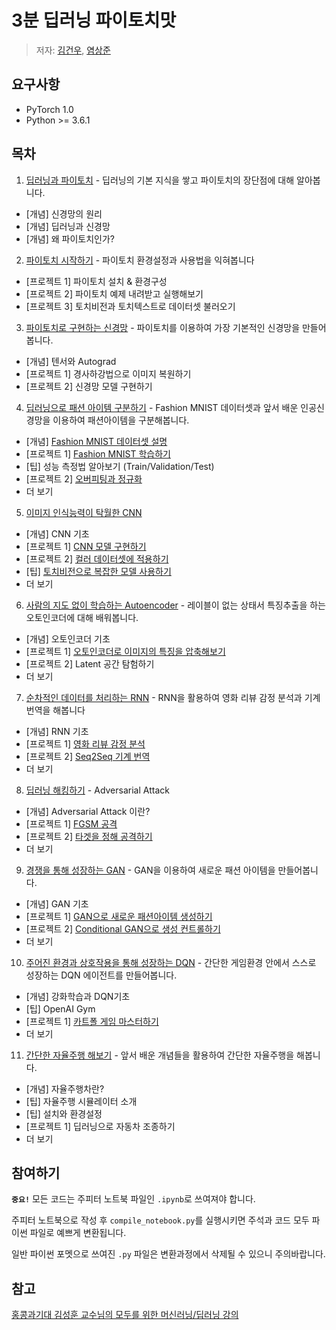 # 3분 딥러닝 파이토치맛

> 저자: [김건우](https://github.com/keon), [염상준](https://github.com/ysangj)

## 요구사항

* PyTorch 1.0
* Python >= 3.6.1


## 목차

1. [딥러닝과 파이토치](01-Deep-Learning-And-PyTorch) - 딥러닝의 기본 지식을 쌓고 파이토치의 장단점에 대해 알아봅니다.
  * [개념] 신경망의 원리
  * [개념] 딥러닝과 신경망
  * [개념] 왜 파이토치인가?
2. [파이토치 시작하기](02-Getting-Started-With-PyTorch) - 파이토치 환경설정과 사용법을 익혀봅니다
  * [프로젝트 1] 파이토치 설치 & 환경구성
  * [프로젝트 2] 파이토치 예제 내려받고 실행해보기
  * [프로젝트 3] 토치비전과 토치텍스트로 데이터셋 불러오기
3. [파이토치로 구현하는 신경망](03-Coding-Neural-Networks-In-PyTorch) - 파이토치를 이용하여 가장 기본적인 신경망을 만들어봅니다.
  * [개념] 텐서와 Autograd
  * [프로젝트 1] 경사하강법으로 이미지 복원하기
  * [프로젝트 2] 신경망 모델 구현하기
4. [딥러닝으로 패션 아이템 구분하기](04-Neural-Network-For-Fashion) - Fashion MNIST 데이터셋과 앞서 배운 인공신경망을 이용하여 패션아이템을 구분해봅니다.
  * [개념] [Fashion MNIST 데이터셋 설명](04-Neural-Network-For-Fashion/01-fashion-mnist.ipynb)
  * [프로젝트 1] [Fashion MNIST 학습하기](04-Neural-Network-For-Fashion/02-neural-network.ipynb)
  * [팁] 성능 측정법 알아보기 (Train/Validation/Test)
  * [프로젝트 2] [오버피팅과 정규화](04-Neural-Network-For-Fashion/03-overfitting-and-regularization.ipynb)
  * 더 보기
5. [이미지 인식능력이 탁월한 CNN](05-CNN-For-Image-Classification)
  * [개념] CNN 기초
  * [프로젝트 1] [CNN 모델 구현하기](05-CNN-For-Image-Classification/01-cnn.ipynb)
  * [프로젝트 2] [컬러 데이터셋에 적용하기](05-CNN-For-Image-Classification/02-cifar-cnn.ipynb)
  * [팁] [토치비전으로 복잡한 모델 사용하기](05-CNN-For-Image-Classification/03-torcivision-models.ipynb)
  * 더 보기
6. [사람의 지도 없이 학습하는 Autoencoder](06-Autoencoder) - 레이블이 없는 상태서 특징추출을 하는 오토인코더에 대해 배워봅니다.
  * [개념] 오토인코더 기초
  * [프로젝트 1] [오토인코더로 이미지의 특징을 압축해보기](06-Autoencoder/01-autoencoder.ipynb)
  * [프로젝트 2] Latent 공간 탐험하기
  * 더 보기
7. [순차적인 데이터를 처리하는 RNN](07-RNN-For-Sequential-Data) - RNN을 활용하여 영화 리뷰 감정 분석과 기계번역을 해봅니다
  * [개념] RNN 기초
  * [프로젝트 1] [영화 리뷰 감정 분석](07-RNN-For-Sequential-Data/01-text-classification.ipynb)
  * [프로젝트 2] [Seq2Seq 기계 번역](07-RNN-For-Sequential-Data/02-sequence-to-sequence.ipynb)
  * 더 보기
8. [딥러닝 해킹하기](08-Hacking-Deep-Learning) - Adversarial Attack
  * [개념] Adversarial Attack 이란?
  * [프로젝트 1] [FGSM 공격](08-Hacking-Deep-Learning/01-fgsm-attack.ipynb)
  * [프로젝트 2] [타겟을 정해 공격하기](08-Hacking-Deep-Learning/02-iterative-target-attack.ipynb)
  * 더 보기
9. [경쟁을 통해 성장하는 GAN](09-Generative-Adversarial-Networks) - GAN을 이용하여 새로운 패션 아이템을 만들어봅니다.
  * [개념] GAN 기초
  * [프로젝트 1] [GAN으로 새로운 패션아이템 생성하기](09-Generative-Adversarial-Networks/01-gan.ipynb)
  * [프로젝트 2] [Conditional GAN으로 생성 컨트롤하기](09-Generative-Adversarial-Networks/02-conditional-gan.ipynb)
  * 더 보기
10. [주어진 환경과 상호작용을 통해 성장하는 DQN](10-DQN-Learns-From-Environment) - 간단한 게임환경 안에서 스스로 성장하는 DQN 에이전트를 만들어봅니다.
  * [개념] 강화학습과 DQN기초
  * [팁] OpenAI Gym
  * [프로젝트 1] [카트폴 게임 마스터하기](10-DQN-Learns-From-Environment/01-cartpole-dqn.ipynb)
  * 더 보기
11. [간단한 자율주행 해보기](11-Self-Driving-Car) - 앞서 배운 개념들을 활용하여 간단한 자율주행을 해봅니다.
  * [개념] 자율주행차란?
  * [팁] 자율주행 시뮬레이터 소개
  * [팁] 설치와 환경설정
  * [프로젝트 1] 딥러닝으로 자동차 조종하기
  * 더 보기

## 참여하기

**`중요!`** 모든 코드는 주피터 노트북 파일인 `.ipynb`로 쓰여져야 합니다.

주피터 노트북으로 작성 후 `compile_notebook.py`를 실행시키면 주석과 코드 모두 파이썬 파일로 예쁘게 변환됩니다.

일반 파이썬 포멧으로 쓰여진 `.py` 파일은 변환과정에서 삭제될 수 있으니 주의바랍니다.


## 참고

[홍콩과기대 김성훈 교수님의 모두를 위한 머신러닝/딥러닝 강의](https://www.youtube.com/watch?v=BS6O0zOGX4E&list=PLlMkM4tgfjnLSOjrEJN31gZATbcj_MpUm)
